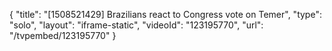 {
    "title": "[1508521429] Brazilians react to Congress vote on Temer",
    "type": "solo",
    "layout": "iframe-static",
    "videoId": "123195770",
    "url": "\/tvpembed\/123195770"
}